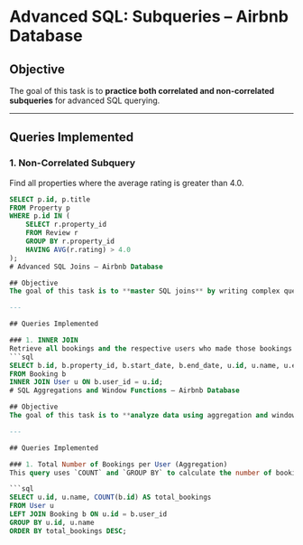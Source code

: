 # Advanced SQL: Subqueries – Airbnb Database

## Objective
The goal of this task is to **practice both correlated and non-correlated subqueries** for advanced SQL querying.

---

## Queries Implemented

### 1. Non-Correlated Subquery
Find all properties where the average rating is greater than 4.0.
```sql
SELECT p.id, p.title
FROM Property p
WHERE p.id IN (
    SELECT r.property_id
    FROM Review r
    GROUP BY r.property_id
    HAVING AVG(r.rating) > 4.0
);
# Advanced SQL Joins – Airbnb Database

## Objective
The goal of this task is to **master SQL joins** by writing complex queries using INNER JOIN, LEFT JOIN, and FULL OUTER JOIN.

---

## Queries Implemented

### 1. INNER JOIN
Retrieve all bookings and the respective users who made those bookings.
```sql
SELECT b.id, b.property_id, b.start_date, b.end_date, u.id, u.name, u.email
FROM Booking b
INNER JOIN User u ON b.user_id = u.id;
# SQL Aggregations and Window Functions – Airbnb Database

## Objective
The goal of this task is to **analyze data using aggregation and window functions** in SQL.

---

## Queries Implemented

### 1. Total Number of Bookings per User (Aggregation)
This query uses `COUNT` and `GROUP BY` to calculate the number of bookings made by each user.

```sql
SELECT u.id, u.name, COUNT(b.id) AS total_bookings
FROM User u
LEFT JOIN Booking b ON u.id = b.user_id
GROUP BY u.id, u.name
ORDER BY total_bookings DESC;
